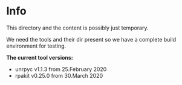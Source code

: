 # Info
This directory and the content is possibly just temporary. 

We need the tools and their dir present so we have a complete build environment for
testing.

**The current tool versions:**
- unrpyc v1.1.3 from 25.February 2020
- rpakit v0.25.0 from 30.March 2020
